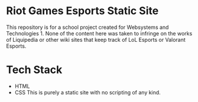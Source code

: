 # Riot Games Esports Static Site
This repository is for a school project created for Websystems and Technologies 1. None of the content here was taken to infringe on the works of Liquipedia or other wiki sites that keep track of LoL Esports or Valorant Esports.

# Tech Stack
- HTML
- CSS
This is purely a static site with no scripting of any kind.